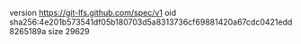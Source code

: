 version https://git-lfs.github.com/spec/v1
oid sha256:4e201b573541df05b180703d5a8313736cf69881420a67cdc0421edd8265189a
size 29629
